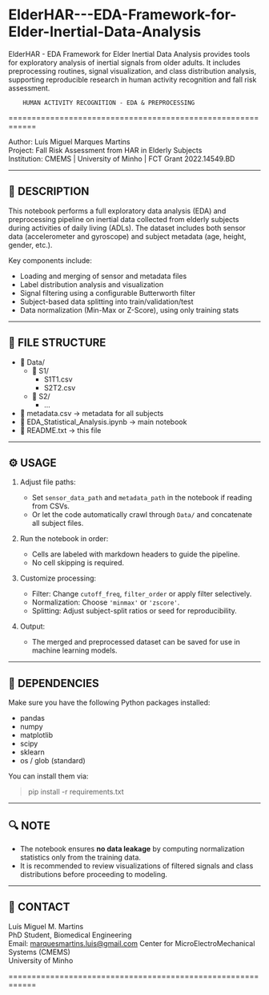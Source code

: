 # ElderHAR---EDA-Framework-for-Elder-Inertial-Data-Analysis
ElderHAR - EDA Framework for Elder Inertial Data Analysis provides tools for exploratory analysis of inertial signals from older adults. It includes preprocessing routines, signal visualization, and class distribution analysis, supporting reproducible research in human activity recognition and fall risk assessment.

        HUMAN ACTIVITY RECOGNITION - EDA & PREPROCESSING
============================================================

Author: Luís Miguel Marques Martins  
Project: Fall Risk Assessment from HAR in Elderly Subjects  
Institution: CMEMS | University of Minho | FCT Grant 2022.14549.BD  

------------------------------------------------------------
📁 DESCRIPTION
------------------------------------------------------------

This notebook performs a full exploratory data analysis (EDA) and preprocessing pipeline on inertial data collected from elderly subjects during activities of daily living (ADLs). The dataset includes both sensor data (accelerometer and gyroscope) and subject metadata (age, height, gender, etc.).

Key components include:
- Loading and merging of sensor and metadata files
- Label distribution analysis and visualization
- Signal filtering using a configurable Butterworth filter
- Subject-based data splitting into train/validation/test
- Data normalization (Min-Max or Z-Score), using only training stats

------------------------------------------------------------
📂 FILE STRUCTURE
------------------------------------------------------------

- 📁 Data/
  - 📁 S1/
      - S1T1.csv
      - S2T2.csv
  - 📁 S2/
      - ...
- 📄 metadata.csv → metadata for all subjects
- 📄 EDA_Statistical_Analysis.ipynb → main notebook
- 📄 README.txt → this file

------------------------------------------------------------
⚙️ USAGE
------------------------------------------------------------

1. Adjust file paths:
   - Set `sensor_data_path` and `metadata_path` in the notebook if reading from CSVs.
   - Or let the code automatically crawl through `Data/` and concatenate all subject files.

2. Run the notebook in order:
   - Cells are labeled with markdown headers to guide the pipeline.
   - No cell skipping is required.

3. Customize processing:
   - Filter: Change `cutoff_freq`, `filter_order` or apply filter selectively.
   - Normalization: Choose `'minmax'` or `'zscore'`.
   - Splitting: Adjust subject-split ratios or seed for reproducibility.

4. Output:
   - The merged and preprocessed dataset can be saved for use in machine learning models.

------------------------------------------------------------
📌 DEPENDENCIES
------------------------------------------------------------

Make sure you have the following Python packages installed:

- pandas
- numpy
- matplotlib
- scipy
- sklearn
- os / glob (standard)

You can install them via:
> pip install -r requirements.txt

------------------------------------------------------------
🔍 NOTE
------------------------------------------------------------

- The notebook ensures **no data leakage** by computing normalization statistics only from the training data.
- It is recommended to review visualizations of filtered signals and class distributions before proceeding to modeling.

------------------------------------------------------------
📧 CONTACT
------------------------------------------------------------

Luís Miguel M. Martins  
PhD Student, Biomedical Engineering  
Email: marquesmartins.luis@gmail.com 
Center for MicroElectroMechanical Systems (CMEMS)  
University of Minho

============================================================

